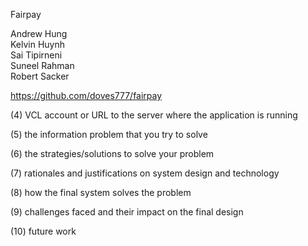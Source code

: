 Fairpay

Andrew Hung <br>
Kelvin Huynh <br>
Sai Tipirneni <br>
Suneel Rahman <br>
Robert Sacker <br>

https://github.com/doves777/fairpay

(4) VCL account or URL to the server where the application is running 

(5) the information problem that you try to solve 

(6) the strategies/solutions to solve your problem 

(7) rationales and justifications on system design and technology 

(8) how the final system solves the problem 

(9) challenges faced and their impact on the final design

(10) future work
